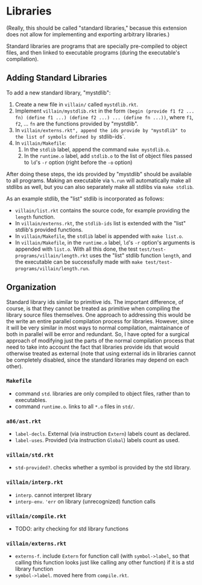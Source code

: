 # Libraries

(Really, this should be called "standard libraries," becasue this extension does not allow for implementing and exporting arbitrary libraries.)

Standard libraries are programs that are specially pre-compiled to object files, and then linked to executable programs (during the executable's compilation). 

## Adding Standard Libraries

To add a new standard library, "mystdlib":
1. Create a new file in `villain/` called `mystdlib.rkt`.
2. Implement `villain/mystdlib.rkt` in the form `(begin (provide f1 f2 ... fn) (define f1 ...) (define f2 ...) ... (define fn ...))`, where `f1`, `f2`, ... `fn` are the functions provided by "mystdlib".
3. In `villain/externs.rkt", append the ids provide by "mystdlib" to the list of symbols defined by `stdlib-ids`.
4. In `villain/Makefile`:
	1. In the `stdlib` label, append the command `make mystdlib.o`.
	2. In the `runtime.o` label, add `stdlib.o` to the list of object files passed to `ld`'s `-r` option (right before the `-o` option)

After doing these steps, the ids provided by "mystdlib" should be available to all programs. Making an executable via `%.run` will automatically make all stdlibs as well, but you can also separately make all stdlibs via `make stdlib`.

As an example stdlib, the "list" stdlib is incorporated as follows:
- `villain/list.rkt` contains the source code, for example providing the `length` function.
- In `villain/externs.rkt`, the `stdlib-ids` list is extended with the "list" stdlib's provided functions.
- In `villain/Makefile`, the `stdlib` label is appended with `make list.o`.
- In `villain/Makefile`, in the `runtime.o` label, `ld`'s `-r` option's arguments is appended with `list.o`.
With all this done, the test `test/test-programs/villain/length.rkt` uses the "list" stdlib function `length`, and the executable can be successfully made with `make test/test-programs/villain/length.run`.

## Organization

Standard library ids similar to primitive ids. The important difference, of course, is that they cannot be treated as primitive when compiling the library source files themselves. One approach to addressing this would be the write an entire parallel compilation process for libraries. However, since it will be very similar in most ways to normal compilation, maintainance of both in parallel will be error and redundant. So, I have opted for a surgical approach of modifying just the parts of the normal compilation process that need to take into account the fact that libraries provide ids that would otherwise treated as external (note that using external ids in libraries cannot be completely disabled, since the standard libraries may depend on each other).

### `Makefile`

- command `std`. libraries are only compiled to object files, rather than to executables.
- command `runtime.o`. links to all `*.o` files in `std/`.

### `a86/ast.rkt`

- `label-decls`. External (via instruction `Extern`) labels count as declared.
- `label-uses`. Provided (via instruction `Global`) labels count as used.

### `villain/std.rkt`

- `std-provided?`. checks whether a symbol is provided by the std library.

### `villain/interp.rkt`

- `interp`. cannot interpret library
- `interp-env`. `'err` on library (unrecognized) function calls

### `villain/compile.rkt`

- TODO: arity checking for std library functions

### `villain/externs.rkt`

- `externs-f`. include `Extern` for function call (with `symbol->label`, so that calling this function looks just like calling any other function) if it is a std library function
- `symbol->label`. moved here from `compile.rkt`.